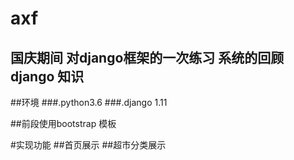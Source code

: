 # axf
## 国庆期间 对django框架的一次练习 系统的回顾django 知识

##环境 
###.python3.6 
###.django 1.11

##前段使用bootstrap 模板

#实现功能
##首页展示
##超市分类展示
